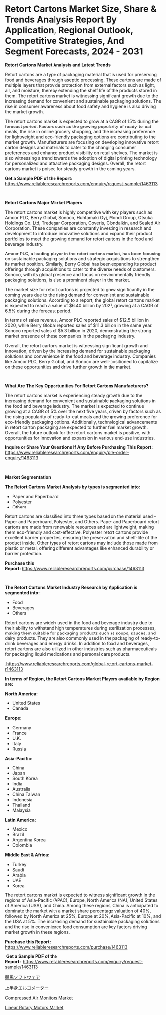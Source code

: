 <p><h1>Retort Cartons Market Size, Share & Trends Analysis Report By Application, Regional Outlook, Competitive Strategies, And Segment Forecasts, 2024 - 2031</h1></p><p><strong>Retort Cartons Market Analysis and Latest Trends</strong></p>
<p><p>Retort cartons are a type of packaging material that is used for preserving food and beverages through aseptic processing. These cartons are made of multiple layers that provide protection from external factors such as light, air, and moisture, thereby extending the shelf life of the products stored in them. The retort cartons market is witnessing significant growth due to the increasing demand for convenient and sustainable packaging solutions. The rise in consumer awareness about food safety and hygiene is also driving the market growth.</p><p>The retort cartons market is expected to grow at a CAGR of 15% during the forecast period. Factors such as the growing popularity of ready-to-eat meals, the rise in online grocery shopping, and the increasing preference for lightweight and eco-friendly packaging options are contributing to the market growth. Manufacturers are focusing on developing innovative retort carton designs and materials to cater to the changing consumer preferences and enhance product visibility on retail shelves. The market is also witnessing a trend towards the adoption of digital printing technology for personalized and attractive packaging designs. Overall, the retort cartons market is poised for steady growth in the coming years.</p></p>
<p><strong>Get a Sample PDF of the Report:&nbsp;</strong> <a href="https://www.reliableresearchreports.com/enquiry/request-sample/1463113">https://www.reliableresearchreports.com/enquiry/request-sample/1463113</a></p>
<p>&nbsp;</p>
<p><strong>Retort Cartons Major Market Players</strong></p>
<p><p>The retort cartons market is highly competitive with key players such as Amcor PLC, Berry Global, Sonoco, Huhtamaki Oyj, Mondi Group, Otsuka Holdings Co. Ltd, Tredegar Corporation, Coveris, Clondalkin, and Sealed Air Corporation. These companies are constantly investing in research and development to introduce innovative solutions and expand their product portfolios to meet the growing demand for retort cartons in the food and beverage industry.</p><p>Amcor PLC, a leading player in the retort cartons market, has been focusing on sustainable packaging solutions and strategic acquisitions to strengthen its market position. Similarly, Berry Global has been expanding its product offerings through acquisitions to cater to the diverse needs of customers. Sonoco, with its global presence and focus on environmentally friendly packaging solutions, is also a prominent player in the market.</p><p>The market size for retort cartons is projected to grow significantly in the coming years due to the rising demand for convenient and sustainable packaging solutions. According to a report, the global retort cartons market is expected to reach a value of $6.40 billion by 2027, growing at a CAGR of 6.5% during the forecast period.</p><p>In terms of sales revenue, Amcor PLC reported sales of $12.5 billion in 2020, while Berry Global reported sales of $11.3 billion in the same year. Sonoco reported sales of $5.3 billion in 2020, demonstrating the strong market presence of these companies in the packaging industry.</p><p>Overall, the retort cartons market is witnessing significant growth and innovation, driven by the increasing demand for sustainable packaging solutions and convenience in the food and beverage industry. Companies like Amcor PLC, Berry Global, and Sonoco are well-positioned to capitalize on these opportunities and drive further growth in the market.</p></p>
<p>&nbsp;</p>
<p><strong>What Are The Key Opportunities For Retort Cartons Manufacturers?</strong></p>
<p><p>The retort cartons market is experiencing steady growth due to the increasing demand for convenient and sustainable packaging solutions in the food and beverage industry. The market is expected to continue growing at a CAGR of 5% over the next five years, driven by factors such as the rising popularity of ready-to-eat meals and the growing preference for eco-friendly packaging options. Additionally, technological advancements in retort carton packaging are expected to further fuel market growth. Overall, the future outlook for the retort cartons market is positive, with opportunities for innovation and expansion in various end-use industries.</p></p>
<p><strong>Inquire or Share Your Questions If Any Before Purchasing This Report:</strong> <a href="https://www.reliableresearchreports.com/enquiry/pre-order-enquiry/1463113">https://www.reliableresearchreports.com/enquiry/pre-order-enquiry/1463113</a></p>
<p>&nbsp;</p>
<p><strong>Market Segmentation</strong></p>
<p><strong>The Retort Cartons Market Analysis by types is segmented into:</strong></p>
<p><ul><li>Paper and Paperboard</li><li>Polyester</li><li>Others</li></ul></p>
<p><p>Retort cartons are classified into three types based on the material used - Paper and Paperboard, Polyester, and Others. Paper and Paperboard retort cartons are made from renewable resources and are lightweight, making them eco-friendly and cost-effective. Polyester retort cartons provide excellent barrier properties, ensuring the preservation and shelf-life of the product inside. Other types of retort cartons may include those made from plastic or metal, offering different advantages like enhanced durability or barrier protection.</p></p>
<p><strong>Purchase this Report:&nbsp;</strong><a href="https://www.reliableresearchreports.com/purchase/1463113">https://www.reliableresearchreports.com/purchase/1463113</a></p>
<p>&nbsp;</p>
<p><strong>The Retort Cartons Market Industry Research by Application is segmented into:</strong></p>
<p><ul><li>Food</li><li>Beverages</li><li>Others</li></ul></p>
<p><p>Retort cartons are widely used in the food and beverage industry due to their ability to withstand high temperatures during sterilization processes, making them suitable for packaging products such as soups, sauces, and dairy products. They are also commonly used in the packaging of ready-to-drink beverages and energy drinks. In addition to food and beverages, retort cartons are also utilized in other industries such as pharmaceuticals for packaging liquid medications and personal care products.</p></p>
<p><a href="https://www.reliableresearchreports.com/global-retort-cartons-market-r1463113">&nbsp;https://www.reliableresearchreports.com/global-retort-cartons-market-r1463113</a></p>
<p><strong>In terms of Region, the Retort Cartons Market Players available by Region are:</strong></p>
<p>
    <p> <strong> North America: </strong>
        <ul>
            <li>United States</li>
            <li>Canada</li>
        </ul>
        </p> 
    <p> <strong> Europe: </strong>
        <ul>
            <li>Germany</li>
            <li>France</li>
            <li>U.K.</li>
            <li>Italy</li>
            <li>Russia</li>
        </ul>
        </p> 
    <p> <strong> Asia-Pacific: </strong>
        <ul>
            <li>China</li>
            <li>Japan</li>
            <li>South Korea</li>
            <li>India</li>
            <li>Australia</li>
            <li>China Taiwan</li>
            <li>Indonesia</li>
            <li>Thailand</li>
            <li>Malaysia</li>
        </ul>
        </p> 
    <p> <strong> Latin America: </strong>
        <ul>
            <li>Mexico</li>
            <li>Brazil</li>
            <li>Argentina Korea</li>
            <li>Colombia</li>
        </ul>
        </p> 
    <p> <strong> Middle East & Africa: </strong>
        <ul>
            <li>Turkey</li>
            <li>Saudi</li>
            <li>Arabia</li>
            <li>UAE</li>
            <li>Korea</li>
        </ul>
    </p>
    </p>
<p><p>The retort cartons market is expected to witness significant growth in the regions of Asia-Pacific (APAC), Europe, North America (NA), United States of America (USA), and China. Among these regions, China is anticipated to dominate the market with a market share percentage valuation of 40%, followed by North America at 25%, Europe at 20%, Asia-Pacific at 10%, and the USA at 5%. The increasing demand for sustainable packaging solutions and the rise in convenience food consumption are key factors driving market growth in these regions.</p></p>
<p><strong>Purchase this Report: </strong><a href="https://www.reliableresearchreports.com/purchase/1463113">https://www.reliableresearchreports.com/purchase/1463113</a></p>
<p>&nbsp;<strong>Get a Sample PDF of the Report:&nbsp;&nbsp;</strong><a href="https://www.reliableresearchreports.com/enquiry/request-sample/1463113">https://www.reliableresearchreports.com/enquiry/request-sample/1463113</a></p>
<p><strong></strong></p>
<p><p><a href="https://github.com/DwightHuels1/Market-Research-Report-List-1/blob/main/959311657945.md">競馬ソフトウェア</a></p><p><a href="https://github.com/tanyaali3/Market-Research-Report-List-1/blob/main/129844557944.md">上半身エルゴメーター</a></p><p><a href="https://www.linkedin.com/pulse/compressed-air-monitors-market-insights-cagr-trends-growth-gv4ac">Compressed Air Monitors Market</a></p><p><a href="https://www.linkedin.com/pulse/linear-rotary-motorsnbspmarket-focuses-market-share-3zszc">Linear Rotary Motors Market</a></p></p>